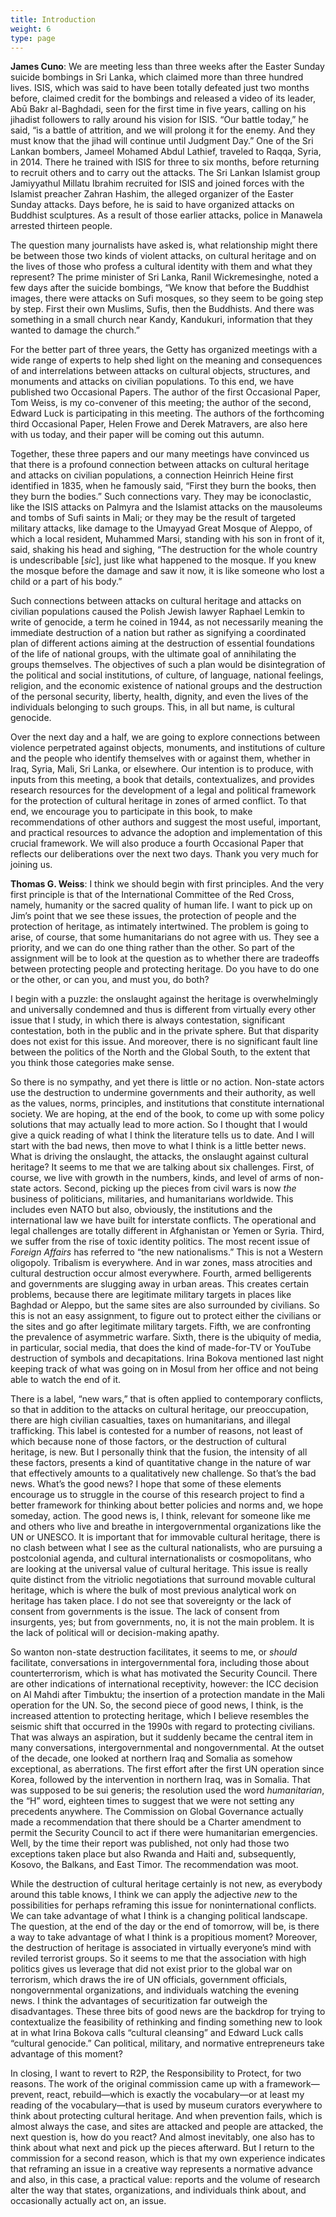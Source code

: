 ```yaml
---
title: Introduction
weight: 6
type: page
---
```


**James Cuno**: We are meeting less than three weeks after the Easter Sunday suicide bombings in Sri Lanka, which claimed more than three hundred lives. ISIS, which was said to have been totally defeated just two months before, claimed credit for the bombings and released a video of its leader, Abū Bakr al-Baghdadi, seen for the first time in five years, calling on his jihadist followers to rally around his vision for ISIS. “Our battle today,” he said, “is a battle of attrition, and we will prolong it for the enemy. And they must know that the jihad will continue until Judgment Day.” One of the Sri Lankan bombers, Jameel Mohamed Abdul Lathief, traveled to Raqqa, Syria, in 2014. There he trained with ISIS for three to six months, before returning to recruit others and to carry out the attacks. The Sri Lankan Islamist group Jamiyyathul Millatu Ibrahim recruited for ISIS and joined forces with the Islamist preacher Zahran Hashim, the alleged organizer of the Easter Sunday attacks. Days before, he is said to have organized attacks on Buddhist sculptures. As a result of those earlier attacks, police in Manawela arrested thirteen people.

The question many journalists have asked is, what relationship might there be between those two kinds of violent attacks, on cultural heritage and on the lives of those who profess a cultural identity with them and what they represent? The prime minister of Sri Lanka, Ranil Wickremesinghe, noted a few days after the suicide bombings, “We know that before the Buddhist images, there were attacks on Sufi mosques, so they seem to be going step by step. First their own Muslims, Sufis, then the Buddhists. And there was something in a small church near Kandy, Kandukuri, information that they wanted to damage the church.”

For the better part of three years, the Getty has organized meetings with a wide range of experts to help shed light on the meaning and consequences of and interrelations between attacks on cultural objects, structures, and monuments and attacks on civilian populations. To this end, we have published two Occasional Papers. The author of the first Occasional Paper, Tom Weiss, is my co-convener of this meeting; the author of the second, Edward Luck is participating in this meeting. The authors of the forthcoming third Occasional Paper, Helen Frowe and Derek Matravers, are also here with us today, and their paper will be coming out this autumn.

Together, these three papers and our many meetings have convinced us that there is a profound connection between attacks on cultural heritage and attacks on civilian populations, a connection Heinrich Heine first identified in 1835, when he famously said, “First they burn the books, then they burn the bodies.” Such connections vary. They may be iconoclastic, like the ISIS attacks on Palmyra and the Islamist attacks on the mausoleums and tombs of Sufi saints in Mali; or they may be the result of targeted military attacks, like damage to the Umayyad Great Mosque of Aleppo, of which a local resident, Muhammed Marsi, standing with his son in front of it, said, shaking his head and sighing, “The destruction for the whole country is undescribable \[*sic*\], just like what happened to the mosque. If you knew the mosque before the damage and saw it now, it is like someone who lost a child or a part of his body.”

Such connections between attacks on cultural heritage and attacks on civilian populations caused the Polish Jewish lawyer Raphael Lemkin to write of genocide, a term he coined in 1944, as not necessarily meaning the immediate destruction of a nation but rather as signifying a coordinated plan of different actions aiming at the destruction of essential foundations of the life of national groups, with the ultimate goal of annihilating the groups themselves. The objectives of such a plan would be disintegration of the political and social institutions, of culture, of language, national feelings, religion, and the economic existence of national groups and the destruction of the personal security, liberty, health, dignity, and even the lives of the individuals belonging to such groups. This, in all but name, is cultural genocide.

Over the next day and a half, we are going to explore connections between violence perpetrated against objects, monuments, and institutions of culture and the people who identify themselves with or against them, whether in Iraq, Syria, Mali, Sri Lanka, or elsewhere. Our intention is to produce, with inputs from this meeting, a book that details, contextualizes, and provides research resources for the development of a legal and political framework for the protection of cultural heritage in zones of armed conflict. To that end, we encourage you to participate in this book, to make recommendations of other authors and suggest the most useful, important, and practical resources to advance the adoption and implementation of this crucial framework. We will also produce a fourth Occasional Paper that reflects our deliberations over the next two days. Thank you very much for joining us.

**Thomas G. Weiss**: I think we should begin with first principles. And the very first principle is that of the International Committee of the Red Cross, namely, humanity or the sacred quality of human life. I want to pick up on Jim’s point that we see these issues, the protection of people and the protection of heritage, as intimately intertwined. The problem is going to arise, of course, that some humanitarians do not agree with us. They see a priority, and we can do one thing rather than the other. So part of the assignment will be to look at the question as to whether there are tradeoffs between protecting people and protecting heritage. Do you have to do one or the other, or can you, and must you, do both?

I begin with a puzzle: the onslaught against the heritage is overwhelmingly and universally condemned and thus is different from virtually every other issue that I study, in which there is always contestation, significant contestation, both in the public and in the private sphere. But that disparity does not exist for this issue. And moreover, there is no significant fault line between the politics of the North and the Global South, to the extent that you think those categories make sense.

So there is no sympathy, and yet there is little or no action. Non-state actors use the destruction to undermine governments and their authority, as well as the values, norms, principles, and institutions that constitute international society. We are hoping, at the end of the book, to come up with some policy solutions that may actually lead to more action. So I thought that I would give a quick reading of what I think the literature tells us to date. And I will start with the bad news, then move to what I think is a little better news. What is driving the onslaught, the attacks, the onslaught against cultural heritage? It seems to me that we are talking about six challenges. First, of course, we live with growth in the numbers, kinds, and level of arms of non-state actors. Second, picking up the pieces from civil wars is now *the* business of politicians, militaries, and humanitarians worldwide. This includes even NATO but also, obviously, the institutions and the international law we have built for interstate conflicts. The operational and legal challenges are totally different in Afghanistan or Yemen or Syria. Third, we suffer from the rise of toxic identity politics. The most recent issue of *Foreign Affairs* has referred to “the new nationalisms.” This is not a Western oligopoly. Tribalism is everywhere. And in war zones, mass atrocities and cultural destruction occur almost everywhere. Fourth, armed belligerents and governments are slugging away in urban areas. This creates certain problems, because there are legitimate military targets in places like Baghdad or Aleppo, but the same sites are also surrounded by civilians. So this is not an easy assignment, to figure out to protect either the civilians or the sites and go after legitimate military targets. Fifth, we are confronting the prevalence of asymmetric warfare. Sixth, there is the ubiquity of media, in particular, social media, that does the kind of made-for-TV or YouTube destruction of symbols and decapitations. Irina Bokova mentioned last night keeping track of what was going on in Mosul from her office and not being able to watch the end of it.

There is a label, “new wars,” that is often applied to contemporary conflicts, so that in addition to the attacks on cultural heritage, our preoccupation, there are high civilian casualties, taxes on humanitarians, and illegal trafficking. This label is contested for a number of reasons, not least of which because none of those factors, or the destruction of cultural heritage, is new. But I personally think that the fusion, the intensity of all these factors, presents a kind of quantitative change in the nature of war that effectively amounts to a qualitatively new challenge. So that’s the bad news. What’s the good news? I hope that some of these elements encourage us to struggle in the course of this research project to find a better framework for thinking about better policies and norms and, we hope someday, action. The good news is, I think, relevant for someone like me and others who live and breathe in intergovernmental organizations like the UN or UNESCO. It is important that for immovable cultural heritage, there is no clash between what I see as the cultural nationalists, who are pursuing a postcolonial agenda, and cultural internationalists or cosmopolitans, who are looking at the universal value of cultural heritage. This issue is really quite distinct from the vitriolic negotiations that surround movable cultural heritage, which is where the bulk of most previous analytical work on heritage has taken place. I do not see that sovereignty or the lack of consent from governments is the issue. The lack of consent from insurgents, yes; but from governments, no, it is not the main problem. It is the lack of political will or decision-making apathy.

So wanton non-state destruction facilitates, it seems to me, or *should* facilitate, conversations in intergovernmental fora, including those about counterterrorism, which is what has motivated the Security Council. There are other indications of international receptivity, however: the ICC decision on Al Mahdi after Timbuktu; the insertion of a protection mandate in the Mali operation for the UN. So, the second piece of good news, I think, is the increased attention to protecting heritage, which I believe resembles the seismic shift that occurred in the 1990s with regard to protecting civilians. That was always an aspiration, but it suddenly became the central item in many conversations, intergovernmental and nongovernmental. At the outset of the decade, one looked at northern Iraq and Somalia as somehow exceptional, as aberrations. The first effort after the first UN operation since Korea, followed by the intervention in northern Iraq, was in Somalia. That was supposed to be sui generis; the resolution used the word *humanitarian*, the “H” word, eighteen times to suggest that we were not setting any precedents anywhere. The Commission on Global Governance actually made a recommendation that there should be a Charter amendment to permit the Security Council to act if there were humanitarian emergencies. Well, by the time their report was published, not only had those two exceptions taken place but also Rwanda and Haiti and, subsequently, Kosovo, the Balkans, and East Timor. The recommendation was moot.

While the destruction of cultural heritage certainly is not new, as everybody around this table knows, I think we can apply the adjective *new* to the possibilities for perhaps reframing this issue for noninternational conflicts. We can take advantage of what I think is a changing political landscape. The question, at the end of the day or the end of tomorrow, will be, is there a way to take advantage of what I think is a propitious moment? Moreover, the destruction of heritage is associated in virtually everyone’s mind with reviled terrorist groups. So it seems to me that the association with high politics gives us leverage that did not exist prior to the global war on terrorism, which draws the ire of UN officials, government officials, nongovernmental organizations, and individuals watching the evening news. I think the advantages of securitization far outweigh the disadvantages. These three bits of good news are the backdrop for trying to contextualize the feasibility of rethinking and finding something new to look at in what Irina Bokova calls “cultural cleansing” and Edward Luck calls “cultural genocide.” Can political, military, and normative entrepreneurs take advantage of this moment?

In closing, I want to revert to R2P, the Responsibility to Protect, for two reasons. The work of the original commission came up with a framework—prevent, react, rebuild—which is exactly the vocabulary—or at least my reading of the vocabulary—that is used by museum curators everywhere to think about protecting cultural heritage. And when prevention fails, which is almost always the case, and sites are attacked and people are attacked, the next question is, how do you react? And almost inevitably, one also has to think about what next and pick up the pieces afterward. But I return to the commission for a second reason, which is that my own experience indicates that reframing an issue in a creative way represents a normative advance and also, in this case, a practical value: reports and the volume of research alter the way that states, organizations, and individuals think about, and occasionally actually act on, an issue.
